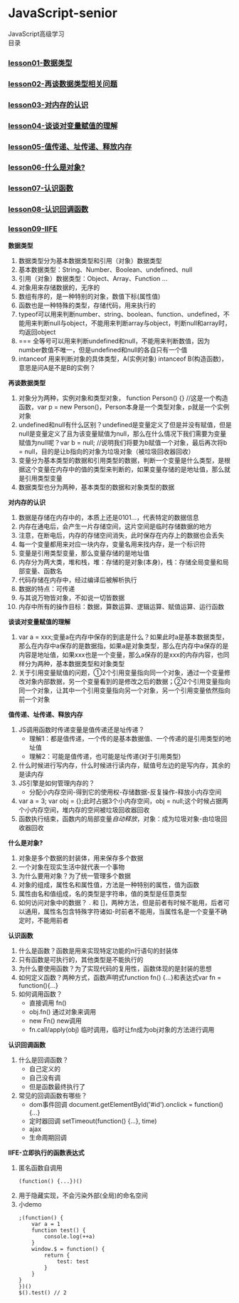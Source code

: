 # JavaScript-senior
JavaScript高级学习  
目录  
### [lesson01-数据类型](#lesson01)
### <a href="#lesson02">lesson02-再谈数据类型相关问题</a>
### [lesson03-对内存的认识](#lesson03)
### <a href="#lesson04">lesson04-谈谈对变量赋值的理解</a>
### [lesson05-值传递、址传递、释放内存](#lesson05)
### [lesson06-什么是对象?](#lesson06)
### [lesson07-认识函数](#lesson07)
### [lesson08-认识回调函数](#lesson08)
### [lesson09-IIFE](#lesson09)

**<span id="lesson01">数据类型</span>**
1. 数据类型分为基本数据类型和引用（对象）数据类型
2. 基本数据类型：String、Number、Boolean、undefined、null
3. 引用（对象）数据类型：Object、Array、Function ...
4. 对象用来存储数据的，无序的
5. 数组有序的，是一种特别的对象，数值下标(属性值)
6. 函数也是一种特殊的类型，存储代码，用来执行的
7. typeof可以用来判断number、string、boolean、function、undefined，不能用来判断null与object，不能用来判断array与object，判断null和array时，均返回object
8. === 全等号可以用来判断undefined和null，不能用来判断数值，因为number数值不唯一，但是undefined和null的各自只有一个值
9. intanceof 用来判断对象的具体类型，A(实例对象) intanceof B(构造函数)，意思是问A是不是B的实例？

**<a name="lesson02">再谈数据类型</a>**
1. 对象分为两种，实例对象和类型对象， function Person() {} //这是一个构造函数，var p = new Person()，Person本身是一个类型对象，p就是一个实例对象
2. undefined和null有什么区别？undefined是变量定义了但是并没有赋值，但是null是变量定义了且为该变量赋值为null，那么在什么情况下我们需要为变量赋值为null呢？var b = null; //说明我们将要为b赋值一个对象，最后再次将b = null，目的是让b指向的对象为垃圾对象（被垃圾回收器回收）
3. 变量分为基本类型的数据和引用类型的数据，判断一个变量是什么类型，是根据这个变量在内存中的值的类型来判断的，如果变量存储的是地址值，那么就是引用类型变量
4. 数据类型也分为两种，基本类型的数据和对象类型的数据

**<span id="lesson03">对内存的认识</span>**
1. 数据是存储在内存中的，本质上还是0101...，代表特定的数据信息
2. 内存在通电后，会产生一片存储空间，这片空间是临时存储数据的地方
3. 注意，在断电后，内存的存储空间消失，此时保存在内存上的数据也会丢失
4. 每一个变量都用来对应一块内存，变量名用来找内存，是一个标识符
5. 变量是引用类型变量，那么变量存储的是地址值
6. 内存分为两大类，堆和栈，堆：存储的是对象(本身)，栈：存储全局变量和局部变量、函数名
7. 代码存储在内存中，经过编译后被解析执行
8. 数据的特点：可传递
9. 与其说万物皆对象，不如说一切皆数据
10. 内存中所有的操作目标：数据，算数运算、逻辑运算、赋值运算、运行函数

**<a name="lesson04">谈谈对变量赋值的理解</a>**
1. var a = xxx;变量a在内存中保存的到底是什么？如果此时a是基本数据类型，那么在内存中a保存的是数据指，如果a是对象类型，那么在内存中a保存的是内容是地址值，如果xxx也是一个变量，那么a保存的是xxx的内存内容，也同样分为两种，基本数据类型和对象类型
2. 关于引用变量赋值的问题，①2个引用变量指向同一个对象，通过一个变量修改对象内部数据，另一个变量看到的是修改之后的数据；②2个引用变量指向同一个对象，让其中一个引用变量指向另一个对象，另一个引用变量依然指向前一个对象

**<span id="lesson05">值传递、址传递、释放内存</span>**
1. JS调用函数时传递变量是值传递还是址传递？
	* 理解1：都是值传递，一个传的是基本数据值、一个传递的是引用类型的地址值
	* 理解2：可能是值传递，也可能是址传递(对于引用类型)
2. 什么时候进行写内存，什么时候进行读内存，赋值号左边的是写内存，其余的是读内存
3. JS引擎是如何管理内存的？
	* 分配小内存空间-得到它的使用权-存储数据-反复操作-释放小内存空间
4. var a = 3; var obj = {};此时占据3个小内存空间，obj = null;这个时候占据两个小内存空间，堆内存的空间被垃圾回收器回收
5. 函数执行结束，函数内的局部变量*自动释放*，对象：成为垃圾对象-由垃圾回收器回收

**<span id="lesson06">什么是对象?</span>**
1. 对象是多个数据的封装体，用来保存多个数据
2. 一个对象在现实生活中就代表一个事物
3. 为什么要用对象？为了统一管理多个数据
4. 对象的组成，属性名和属性值，方法是一种特别的属性，值为函数
5. 属性由名和值组成，名的类型是字符串，值的类型是任意类型
6. 如何访问对象中的数据？ . 和 []，两种方法，但是前者有时候不能用，后者可以通用，属性名包含特殊字符诸如-时前者不能用，当属性名是一个变量不确定时，不能用前者

**<span id="lesson07">认识函数</span>**
1. 什么是函数？函数是用来实现特定功能的n行语句的封装体
2. 只有函数是可执行的，其他类型是不能执行的
3. 为什么要使用函数？为了实现代码的复用性，函数体现的是封装的思想
4. 如何定义函数？两种方式，函数声明式function fn() {...}和表达式var fn = function(){...}
5. 如何调用函数？
	* 直接调用 fn()
	* obj.fn() 通过对象来调用
	* new Fn() new调用
	* fn.call/apply(obj) 临时调用，临时让fn成为obj对象的方法进行调用

**<span id="lesson08">认识回调函数</span>**
1. 什么是回调函数？
	* 自己定义的
	* 自己没有调
	* 但是函数最终执行了
2. 常见的回调函数有哪些？
	* dom事件回调 document.getElementById('#id').onclick = function() {...}
	* 定时器回调 setTimeout(function() {...}, time)
	* ajax
	* 生命周期回调

**<span id="lesson09">IIFE-立即执行的函数表达式</span>**
1. 匿名函数自调用
	```
	(function() {...})()
	```
2. 用于隐藏实现，不会污染外部(全局)的命名空间
3. 小demo
	```
	;(function() {
		var a = 1
		function test() {
			console.log(++a)
		}
		window.$ = function() {
			return {
				test: test
			}
		}
	}
	})()
	$().test() // 2
	```